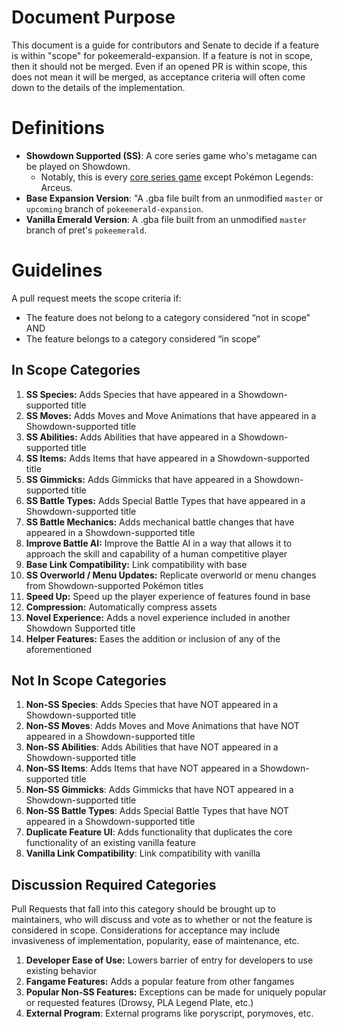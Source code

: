 # Document Purpose

This document is a guide for contributors and Senate to decide if a feature is within "scope" for pokeemerald-expansion. If a feature is not in scope, then it should not be merged. Even if an opened PR is within scope, this does not mean it will be merged, as acceptance criteria will often come down to the details of the implementation.

# Definitions

* **Showdown Supported (SS)**: A core series game who's metagame can be played on Showdown.
  * Notably, this is every [core series game](https://bulbapedia.bulbagarden.net/wiki/Core_series#List_of_core_series_games) except Pokémon Legends: Arceus.  
* **Base Expansion Version**: "A .gba file built from an unmodified `master` or `upcoming` branch of `pokeemerald-expansion`.  
* **Vanilla Emerald Version**: A .gba file built from an unmodified `master` branch of pret's `pokeemerald`.

# Guidelines

A pull request meets the scope criteria if:
* The feature does not belong to a category considered “not in scope” AND
* The feature belongs to a category considered “in scope”

## In Scope Categories

1. **SS Species:** Adds Species that have appeared in a Showdown-supported title  
2. **SS Moves:** Adds Moves and Move Animations that have appeared in a Showdown-supported title  
3. **SS Abilities:** Adds Abilities that have appeared in a Showdown-supported title  
4. **SS Items:** Adds Items that have appeared in a Showdown-supported title  
5. **SS Gimmicks:** Adds Gimmicks that have appeared in a Showdown-supported title  
6. **SS Battle Types:** Adds Special Battle Types that have appeared in a Showdown-supported title  
7. **SS Battle Mechanics:** Adds mechanical battle changes that have appeared in a Showdown-supported title
8. **Improve Battle AI:** Improve the Battle AI in a way that allows it to approach the skill and capability of a human competitive player  
9. **Base Link Compatibility:** Link compatibility with base  
10. **SS Overworld / Menu Updates:** Replicate overworld or menu changes from Showdown-supported Pokémon titles  
11. **Speed Up:** Speed up the player experience of features found in base  
12. **Compression:** Automatically compress assets  
13. **Novel Experience:** Adds a novel experience included in another Showdown Supported title
15. **Helper Features:** Eases the addition or inclusion of any of the aforementioned

## Not In Scope Categories

1. **Non-SS Species**: Adds Species that have NOT appeared in a Showdown-supported title  
2. **Non-SS Moves**: Adds Moves and Move Animations that have NOT appeared in a Showdown-supported title  
3. **Non-SS Abilities**: Adds Abilities that have NOT appeared in a Showdown-supported title  
4. **Non-SS Items**: Adds Items that have NOT appeared in a Showdown-supported title  
5. **Non-SS Gimmicks**: Adds Gimmicks that have NOT appeared in a Showdown-supported title  
6. **Non-SS Battle Types**: Adds Special Battle Types that have NOT appeared in a Showdown-supported title  
7. **Duplicate Feature UI**: Adds functionality that duplicates the core functionality of an existing vanilla feature
8. **Vanilla Link Compatibility**: Link compatibility with vanilla

## Discussion Required Categories

Pull Requests that fall into this category should be brought up to maintainers, who will discuss and vote as to whether or not the feature is considered in scope. Considerations for acceptance may include invasiveness of implementation, popularity, ease of maintenance, etc.

1. **Developer Ease of Use:** Lowers barrier of entry for developers to use existing behavior  
2. **Fangame Features:** Adds a popular feature from other fangames  
3. **Popular Non-SS Features:** Exceptions can be made for uniquely popular or requested features (Drowsy, PLA Legend Plate, etc.)
4. **External Program**: External programs like poryscript, porymoves, etc.


